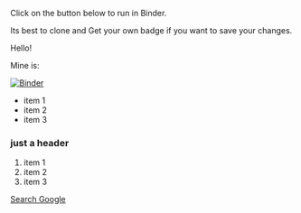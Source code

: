 Click on the button below to run in Binder.

Its best to clone and Get your own badge if you want to save your changes.

Hello!

Mine is:

[![Binder](https://mybinder.org/badge_logo.svg)](https://mybinder.org/v2/gh/rahuldave/thpday0/master)

- item 1
- item 2
- item 3

### just a header

1. item 1
2. item 2
3. item 3

[Search Google](https://www.google.com)